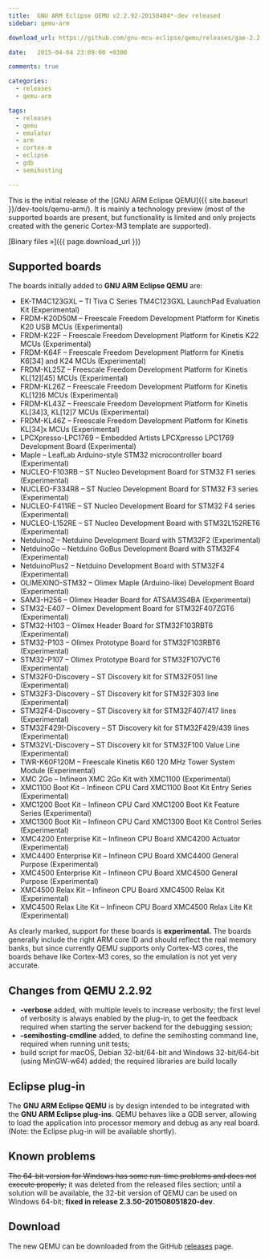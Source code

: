 ```yaml
---
title:  GNU ARM Eclipse QEMU v2.2.92-20150404*-dev released
sidebar: qemu-arm

download_url: https://github.com/gnu-mcu-eclipse/qemu/releases/gae-2.2.92-20150404

date:   2015-04-04 23:09:00 +0300

comments: true

categories:
  - releases
  - qemu-arm

tags:
  - releases
  - qemu
  - emulator
  - arm
  - cortex-m
  - eclipse
  - gdb
  - semihosting

---
```


This is the initial release of the [GNU ARM Eclipse QEMU]({{ site.baseurl }}/dev-tools/qemu-arm/). It is mainly a technology preview (most of the supported boards are present, but functionality is limited and only projects created with the generic Cortex-M3 template are supported).

[Binary files »]({{ page.download_url }})

## Supported boards

The boards initially added to **GNU ARM Eclipse QEMU** are:

* EK-TM4C123GXL – TI Tiva C Series TM4C123GXL LaunchPad Evaluation Kit (Experimental)
* FRDM-K20D50M – Freescale Freedom Development Platform for Kinetis K20 USB MCUs (Experimental)
* FRDM-K22F – Freescale Freedom Development Platform for Kinetis K22 MCUs (Experimental)
* FRDM-K64F – Freescale Freedom Development Platform for Kinetis K6[34] and K24 MCUs (Experimental)
* FRDM-KL25Z – Freescale Freedom Development Platform for Kinetis KL[12][45] MCUs (Experimental)
* FRDM-KL26Z – Freescale Freedom Development Platform for Kinetis KL[12]6 MCUs (Experimental)
* FRDM-KL43Z – Freescale Freedom Development Platform for Kinetis KL[34]3, KL[12]7 MCUs (Experimental)
* FRDM-KL46Z – Freescale Freedom Development Platform for Kinetis KL[34]x MCUs (Experimental)
* LPCXpresso-LPC1769 – Embedded Artists LPCXpresso LPC1769 Development Board (Experimental)
* Maple – LeafLab Arduino-style STM32 microcontroller board (Experimental)
* NUCLEO-F103RB – ST Nucleo Development Board for STM32 F1 series (Experimental)
* NUCLEO-F334R8 – ST Nucleo Development Board for STM32 F3 series (Experimental)
* NUCLEO-F411RE – ST Nucleo Development Board for STM32 F4 series (Experimental)
* NUCLEO-L152RE – ST Nucleo Development Board with STM32L152RET6 (Experimental)
* Netduino2 – Netduino Development Board with STM32F2 (Experimental)
* NetduinoGo – Netduino GoBus Development Board with STM32F4 (Experimental)
* NetduinoPlus2 – Netduino Development Board with STM32F4 (Experimental)
* OLIMEXINO-STM32 – Olimex Maple (Arduino-like) Development Board (Experimental)
* SAM3-H256 – Olimex Header Board for ATSAM3S4BA (Experimental)
* STM32-E407 – Olimex Development Board for STM32F407ZGT6 (Experimental)
* STM32-H103 – Olimex Header Board for STM32F103RBT6 (Experimental)
* STM32-P103 – Olimex Prototype Board for STM32F103RBT6 (Experimental)
* STM32-P107 – Olimex Prototype Board for STM32F107VCT6 (Experimental)
* STM32F0-Discovery – ST Discovery kit for STM32F051 line (Experimental)
* STM32F3-Discovery – ST Discovery kit for STM32F303 line (Experimental)
* STM32F4-Discovery – ST Discovery kit for STM32F407/417 lines (Experimental)
* STM32F429I-Discovery – ST Discovery kit for STM32F429/439 lines (Experimental)
* STM32VL-Discovery – ST Discovery kit for STM32F100 Value Line (Experimental)
* TWR-K60F120M – Freescale Kinetis K60 120 MHz Tower System Module (Experimental)
* XMC 2Go – Infineon XMC 2Go Kit with XMC1100 (Experimental)
* XMC1100 Boot Kit – Infineon CPU Card XMC1100 Boot Kit Entry Series (Experimental)
* XMC1200 Boot Kit – Infineon CPU Card XMC1200 Boot Kit Feature Series (Experimental)
* XMC1300 Boot Kit – Infineon CPU Card XMC1300 Boot Kit Control Series (Experimental)
* XMC4200 Enterprise Kit – Infineon CPU Board XMC4200 Actuator (Experimental)
* XMC4400 Enterprise Kit – Infineon CPU Board XMC4400 General Purpose (Experimental)
* XMC4500 Enterprise Kit – Infineon CPU Board XMC4500 General Purpose (Experimental)
* XMC4500 Relax Kit – Infineon CPU Board XMC4500 Relax Kit (Experimental)
* XMC4500 Relax Lite Kit – Infineon CPU Board XMC4500 Relax Lite Kit (Experimental)

As clearly marked, support for these boards is **experimental.** The boards generally include the right ARM core ID and should reflect the real memory banks, but since currently QEMU supports only Cortex-M3 cores, the boards behave like Cortex-M3 cores, so the emulation is not yet very accurate.

## Changes from QEMU 2.2.92

* **-verbose** added, with multiple levels to increase verbosity; the first level of verbosity is always enabled by the plug-in, to get the feedback required when starting the server backend for the debugging session;
* **-semihosting-cmdline** added, to define the semihosting command line, required when running unit tests;
* build script for macOS, Debian 32-bit/64-bit and Windows 32-bit/64-bit (using MinGW-w64) added; the required libraries are build locally

## Eclipse plug-in

The **GNU ARM Eclipse QEMU** is by design intended to be integrated with the **GNU ARM Eclipse plug-ins**. QEMU behaves like a GDB server, allowing to load the application into processor memory and debug as any real board. (Note: the Eclipse plug-in will be available shortly).

## Known problems

<del>The 64-bit version for Windows has some run-time problems and does not execute properly;</del> it was deleted from the released files section; until a solution will be available, the 32-bit version of QEMU can be used on Windows 64-bit; **fixed in release 2.3.50-201508051820-dev**.

## Download

The new QEMU can be downloaded from the GitHub [releases](https://github.com/gnu-mcu-eclipse/qemu/releases/tag/gae-2.2.92-20150404) page.
